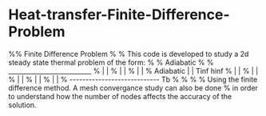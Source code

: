 # Heat-transfer-Finite-Difference-Problem
%% Finite Difference Problem %  % This code is developed to study a 2d steady state thermal problem of the form: %  %              Adiabatic %  %            __________________________ %           |                          | %           |                          |  %           |                          | % Adiabatic |                          | Tinf hinf     %           |                          |  %           |                          | %           |                          |  %           |                          | %           |                          |  %           ---------------------------- Tb %  %                         %  % Using the finite difference method. A mesh convergance study can also be done  % in order to understand how the number of nodes affects the accuracy of the solution.
